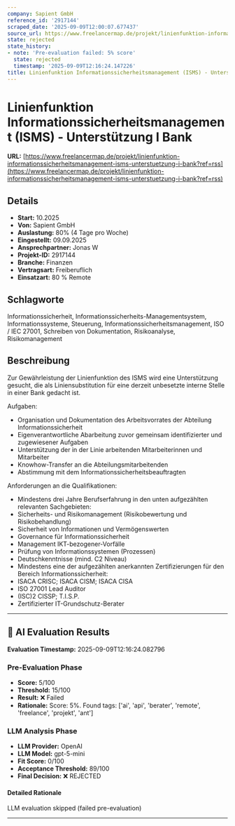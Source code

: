 ```yaml
---
company: Sapient GmbH
reference_id: '2917144'
scraped_date: '2025-09-09T12:00:07.677437'
source_url: https://www.freelancermap.de/projekt/linienfunktion-informationssicherheitsmanagement-isms-unterstuetzung-i-bank?ref=rss
state: rejected
state_history:
- note: 'Pre-evaluation failed: 5% score'
  state: rejected
  timestamp: '2025-09-09T12:16:24.147226'
title: Linienfunktion Informationssicherheitsmanagement (ISMS) - Unterstützung I Bank
---
```



# Linienfunktion Informationssicherheitsmanagement (ISMS) - Unterstützung I Bank
**URL:** [https://www.freelancermap.de/projekt/linienfunktion-informationssicherheitsmanagement-isms-unterstuetzung-i-bank?ref=rss](https://www.freelancermap.de/projekt/linienfunktion-informationssicherheitsmanagement-isms-unterstuetzung-i-bank?ref=rss)
## Details
- **Start:** 10.2025
- **Von:** Sapient GmbH
- **Auslastung:** 80% (4 Tage pro Woche)
- **Eingestellt:** 09.09.2025
- **Ansprechpartner:** Jonas W
- **Projekt-ID:** 2917144
- **Branche:** Finanzen
- **Vertragsart:** Freiberuflich
- **Einsatzart:** 80
                                                % Remote

## Schlagworte
Informationssicherheit, Informationssicherheits-Managementsystem, Informationssysteme, Steuerung, Informationssicherheitsmanagement, ISO / IEC 27001, Schreiben von Dokumentation, Risikoanalyse, Risikomanagement

## Beschreibung
Zur Gewährleistung der Linienfunktion des ISMS wird eine Unterstützung gesucht, die als Liniensubstitution für eine derzeit unbesetzte interne Stelle in einer Bank gedacht ist.

Aufgaben:
- Organisation und Dokumentation des Arbeitsvorrates der Abteilung Informationssicherheit
- Eigenverantwortliche Abarbeitung zuvor gemeinsam identifizierter und zugewiesener Aufgaben
- Unterstützung der in der Linie arbeitenden Mitarbeiterinnen und Mitarbeiter
- Knowhow-Transfer an die Abteilungsmitarbeitenden
- Abstimmung mit dem Informationssicherheitsbeauftragten

Anforderungen an die Qualifikationen:
- Mindestens drei Jahre Berufserfahrung in den unten aufgezählten relevanten Sachgebieten:
- Sicherheits- und Risikomanagement (Risikobewertung und Risikobehandlung)
- Sicherheit von Informationen und Vermögenswerten
- Governance für Informationssicherheit
- Management IKT-bezogener-Vorfälle
- Prüfung von Informationssystemen (Prozessen)
- Deutschkenntnisse (mind. C2 Niveau)
- Mindestens eine der aufgezählten anerkannten Zertifizierungen für den Bereich Informationssicherheit:
- ISACA CRISC; ISACA CISM; ISACA CISA
- ISO 27001 Lead Auditor
- (ISC)2 CISSP; T.I.S.P.
- Zertifizierter IT-Grundschutz-Berater

---

## 🤖 AI Evaluation Results

**Evaluation Timestamp:** 2025-09-09T12:16:24.082796

### Pre-Evaluation Phase
- **Score:** 5/100
- **Threshold:** 15/100
- **Result:** ❌ Failed
- **Rationale:** Score: 5%. Found tags: ['ai', 'api', 'berater', 'remote', 'freelance', 'projekt', 'ant']

### LLM Analysis Phase
- **LLM Provider:** OpenAI
- **LLM Model:** gpt-5-mini
- **Fit Score:** 0/100
- **Acceptance Threshold:** 89/100
- **Final Decision:** ❌ REJECTED

#### Detailed Rationale
LLM evaluation skipped (failed pre-evaluation)

---
